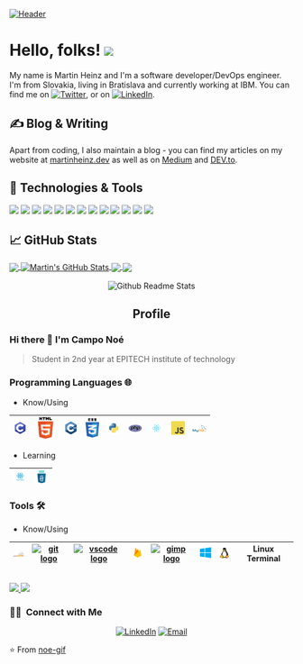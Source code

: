 [![Header](https://raw.githubusercontent.com/MartinHeinz/MartinHeinz/master/readme_header.png "Header")](https://martinheinz.dev/)

# Hello, folks! <img src="https://raw.githubusercontent.com/MartinHeinz/MartinHeinz/master/wave.gif" width="30px">

My name is Martin Heinz and I'm a software developer/DevOps engineer. I'm from Slovakia, living in Bratislava and currently working at IBM. You can find me on [![Twitter][1.2]][1],  or on [![LinkedIn][3.2]][3].

## &#x270d; Blog & Writing

Apart from coding, I also maintain a blog - you can find my articles on my website at [martinheinz.dev](https://martinheinz.dev/) as well as on [Medium](https://medium.com/@martin.heinz) and [DEV.to](https://dev.to/martinheinz).

## 🔧 Technologies & Tools
![](https://img.shields.io/badge/OS-Linux-informational?style=flat&logo=linux&logoColor=white&color=2bbc8a)
![](https://img.shields.io/badge/Editor-IntelliJ_IDEA-informational?style=flat&logo=intellij-idea&logoColor=white&color=2bbc8a)
![](https://img.shields.io/badge/Code-Python-informational?style=flat&logo=python&logoColor=white&color=2bbc8a)
![](https://img.shields.io/badge/Code-JavaScript-informational?style=flat&logo=javascript&logoColor=white&color=2bbc8a)
![](https://img.shields.io/badge/Code-Golang-informational?style=flat&logo=go&logoColor=white&color=2bbc8a)
![](https://img.shields.io/badge/Code-Make-informational?style=flat&logo=cmake&logoColor=white&color=2bbc8a)
![](https://img.shields.io/badge/Code-Vue-informational?style=flat&logo=vue.js&logoColor=white&color=2bbc8a)
![](https://img.shields.io/badge/Shell-Bash-informational?style=flat&logo=gnu-bash&logoColor=white&color=2bbc8a)
![](https://img.shields.io/badge/Tools-PostgreSQL-informational?style=flat&logo=postgresql&logoColor=white&color=2bbc8a)
![](https://img.shields.io/badge/Tools-Docker-informational?style=flat&logo=docker&logoColor=white&color=2bbc8a)
![](https://img.shields.io/badge/Tools-Kubernetes-informational?style=flat&logo=kubernetes&logoColor=white&color=2bbc8a)
![](https://img.shields.io/badge/Tools-Red_Hat_OpenShift-informational?style=flat&logo=red-hat-open-shift&logoColor=white&color=2bbc8a)
![](https://img.shields.io/badge/Cloud-Digital_Ocean-informational?style=flat&logo=digitalocean&logoColor=white&color=2bbc8a)

## &#x1f4c8; GitHub Stats

<a href="https://github.com/MartinHeinz/MartinHeinz">
  <img align="center" src="https://github-readme-stats.vercel.app/api?username=noe-gif&theme=buefy&show_icons=true" />
</a>
<a href="https://github.com/MartinHeinz/MartinHeinz">
  <img align="center" src="https://github-readme-stats.vercel.app/api?username=MartinHeinz&show_icons=true&line_height=27&count_private=true&title_color=ffffff&text_color=c9cacc&icon_color=2bbc8a&bg_color=1d1f21" alt="Martin's GitHub Stats" />
</a>

<a href="https://github.com/MartinHeinz/python-project-blueprint">
  <img align="center" src="https://github-readme-stats.vercel.app/api/pin/?username=MartinHeinz&repo=python-project-blueprint&title_color=ffffff&text_color=c9cacc&icon_color=2bbc8a&bg_color=1d1f21" />
</a>


<a href="https://github.com/MartinHeinz/go-project-blueprint">
  <img align="center" src="https://github-readme-stats.vercel.app/api/pin/?username=MartinHeinz&repo=go-project-blueprint&title_color=ffffff&text_color=c9cacc&icon_color=2bbc8a&bg_color=1d1f21" />
</a>    

<!-- links to social media icons -->

<!-- icons with padding -->

[1.1]: http://i.imgur.com/tXSoThF.png (twitter icon with padding)
[2.1]: http://i.imgur.com/0o48UoR.png (github icon with padding)

<!-- icons without padding -->

[1.2]: http://i.imgur.com/wWzX9uB.png (twitter icon without padding)
[2.2]: http://i.imgur.com/9I6NRUm.png (github icon without padding)
[3.2]: https://raw.githubusercontent.com/MartinHeinz/MartinHeinz/master/linkedin-3-16.png (LinkedIn icon without padding)


<!-- links to your social media accounts -->

[1]: https://twitter.com/Martin_Heinz_
[2]: https://github.com/MartinHeinz
[3]: https://www.linkedin.com/in/heinz-martin/

<p align="center">
 <img width="100px" src="https://res.cloudinary.com/anuraghazra/image/upload/v1594908242/logo_ccswme.svg" align="center" alt="Github Readme Stats" />
 <h2 align="center">Profile</h2>
</p>



### Hi there 👋 I'm Campo Noé
> Student in 2nd year at EPITECH institute of technology

### Programming Languages 🌐

- Know/Using

| [<img src="https://github.com/noe-gif/noe-gif/blob/main/c.png" alt="v logo" width="24">](https://devdocs.io/c/)  | [<img src="https://github.com/noe-gif/noe-gif/blob/main/html.png" alt="go logo" width="38">](https://devdocs.io/html/)  | [<img src="https://raw.githubusercontent.com/github/explore/80688e429a7d4ef2fca1e82350fe8e3517d3494d/topics/cpp/cpp.png" alt="cpp logo" width="24">](https://devdocs.io/cpp/)  |  [<img src="https://github.com/noe-gif/noe-gif/blob/main/css.png" alt="c logo" width="24">](https://devdocs.io/css/) |  [<img src="https://raw.githubusercontent.com/github/explore/80688e429a7d4ef2fca1e82350fe8e3517d3494d/topics/python/python.png" alt="python logo" width="24">](https://www.python.org/) | [<img src="https://github.com/noe-gif/noe-gif/blob/main/php.png" alt="bash logo" width="24">](https://www.php.net/)  |   [<img src="https://github.com/noe-gif/noe-gif/blob/main/react.png" alt="bash logo" width="24">](https://reactjs.org/)  |   [<img src="https://raw.githubusercontent.com/github/explore/80688e429a7d4ef2fca1e82350fe8e3517d3494d/topics/javascript/javascript.png" alt="bash logo" width="24">](https://devdocs.io/javascript/)  |   [<img src="https://github.com/noe-gif/noe-gif/blob/main/sql.png" alt="bash logo" width="24">](https://dev.mysql.com/doc/)
|---|---|---|---|---|---|---|---|---|

- Learning

| [<img src="https://github.com/noe-gif/noe-gif/blob/main/react_native.png" alt="js logo" width="24">](https://reactnative.dev/)  | [<img src="https://github.com/noe-gif/noe-gif/blob/main/ajax.png" alt="ts logo" width="24">](https://api.jquery.com/jquery.ajax/) |
|---|---|

### Tools 🛠️

- Know/Using

| [<img src="https://github.com/noe-gif/noe-gif/blob/main/phpadmin.png" alt="actions logo" width="24">](https://www.phpmyadmin.net/) | [<img src="https://raw.githubusercontent.com/Delta456/Delta456/master/img/git.png" alt="git logo" width="24">](https://git-scm.com/) | [<img src="https://raw.githubusercontent.com/Delta456/Delta456/master/img/vscode.png" alt="vscode logo" width="24">](https://code.visualstudio.com/) | [<img src="https://github.com/noe-gif/noe-gif/blob/main/firebase.png" alt="aseprite logo" width="24">](https://firebase.google.com/) | [<img src="https://raw.githubusercontent.com/Delta456/Delta456/master/img/gimp.png" alt="gimp logo" width="24">](https://www.gimp.org/)  |  [<img src="https://github.com/noe-gif/noe-gif/blob/main/windows.png" alt="travis ci logo" width="24">](https://www.microsoft.com/fr-be/windows) | [<img src="https://github.com/noe-gif/noe-gif/blob/main/linux.png" alt="gnu make logo" width="24">](https://getfedora.org/fr/) | Linux Terminal |
|---|---|---|---|---|---|---|---|

<br>
<a href="https://github.com/noe-gif">
  <img height="180em" src="https://github-readme-stats.vercel.app/api?username=noe-gif&theme=buefy&show_icons=true" />
  <img height="180em" src="https://github-readme-stats.vercel.app/api/top-langs/?username=noe-gif&theme=buefy&layout=compact" />
</a>


<h3> 🤝🏻 &nbsp;Connect with Me </h3>

<p align="center">
<a href="https://www.linkedin.com/in/no%C3%A9-campo-1100781a3/"><img alt="LinkedIn" src="https://img.shields.io/badge/LinkedIn-Noé Campo-blue?style=flat-square&logo=linkedin"></a>
<a href="mailto:noe.campo@epitech.eu"><img alt="Email" src="https://img.shields.io/badge/Email-noe.campo@epitech.eu-blue?style=flat-square&logo=gmail"></a>
</p>

⭐️ From [noe-gif](https://github.com/noe-gif)

